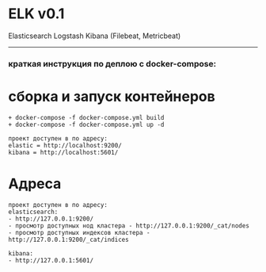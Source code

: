 # ELK v0.1

Elasticsearch Logstash Kibana (Filebeat, Metricbeat)

----

### краткая инструкция по деплою с docker-compose:

# сборка и запуск контейнеров
```
+ docker-compose -f docker-compose.yml build
+ docker-compose -f docker-compose.yml up -d

проект доступен в по адресу:
elastic = http://localhost:9200/
kibana = http://localhost:5601/
```

# Адреса

```
проект доступен в по адресу:
elasticsearch:
- http://127.0.0.1:9200/
- просмотр доступных нод кластера - http://127.0.0.1:9200/_cat/nodes
- просмотр доступных индексов кластера - http://127.0.0.1:9200/_cat/indices

kibana:
- http://127.0.0.1:5601/
```
